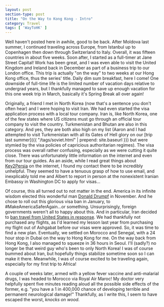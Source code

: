 ```yaml
---
layout: post
section-type: post
title: "On the Way to Kong Kong - Intro"
category: Travel
tags: [ 'WayToHK' ]
---
```


Well haven't posted here in awhile, good to be back. After Moldova last summer,
I continued traveling across Europe, from Istanbul up to Copenhagen then down
through Switzerland to Italy. Overall, it was fifteen countries in about five
weeks. Soon after, I started as a full-timer at Jane Street Capital! Work has
been great, and I was even able to visit the United Kingdom and Ireland back in
December as part of a business trip to our London office. This trip is actually
"on the way" to two weeks at our Hong Kong office, thus the series' title.
Daily dim sum breakfast, here I come! One downside of full-time life is the
limited number of vacation days relative to undergrad years, but I thankfully
managed to save up enough vacation for this one week trip in March, basically
it's Spring Break all over again!

Originally, a friend I met in North Korea (now that's a sentence you don't often
hear) and I were hoping to visit Iran. We had even started the visa application
process with a local tour company.  Iran is, like North Korea, one of the few
states where US citizens must go through an official tour company to visit the
country. Turkmenistan and Bhutan are also in this category. And yes, they are
both also high on my list (Aaron and I had attempted to visit Turkmenistan with
all its Gates of Hell glory on our
[trip last summer]({{ "/tags/soviet.html" | prepend: site.baseurl }})
but were stymied by the visa policies
of capricious authoritarian regimes). The visa process was overall rather
confusing, especially as we were cutting it quite close. There was unfortunately
little information on the internet and even from our tour guides.
As an aside, while I read great things
about [Key2Persia](http://en.key2persia.com/home) on the internet,
I found my contact there to be
incredibly unhelpful. They seemed to have a tenuous grasp of how to use email,
and inexplicably told me and Albert to report in person at the nonexistent
Iranian Embassy in Washington DC to apply for visas...

Of course, this all turned out to not matter in the end.
America in its infinite wisdom elected this wonderful man
[Donald Drumpf](http://www.donaldjdrumpf.com/)
in November. And he chose
to roll out this glorious visa ban in January, to
\#MakeAmericaSaferAgain...or something.
Unsurprisingly, foreign governments weren't all to happy about this.
And in particular, Iran decided to
[ban travel from United States in response](http://www.reuters.com/article/us-usa-trump-immigration-iran-idUSKBN15C0NR).
We had thankfully not purchased any flights,
as I'd learned my lesson last year from purchasing my flight out of Ashgabat
before our visas were approved. So, it was time to find a new plan. Eventually,
we settled on Morocco and Senegal, with a 24 hour stop in Dubai on the way to
Hong Kong for me. On the way back from Hong Kong, I also managed to squeeze in
36 hours in Seoul. I'll (sadly?) no longer be that weird guy who's been to only
North Korea! I was of course bummed about Iran, but hopefully things stabilize
sometime soon so I can make it there. Meanwhile, I was of course excited to be
traveling again, especially for my first trip to Africa!

A couple of weeks later, armed with a yellow fever vaccine and anti-malarial
drugs, I was headed to Morocco via Royal Air Maroc! My doctor very helpfully
spent five minutes reading aloud all the possible side effects of the former,
e.g. "you have a 1 in 400,000 chance of developing terrible and permanent
neurological damage!" Thankfully, as I write this, I seem to have escaped the
worst, *knocks on wood.*

